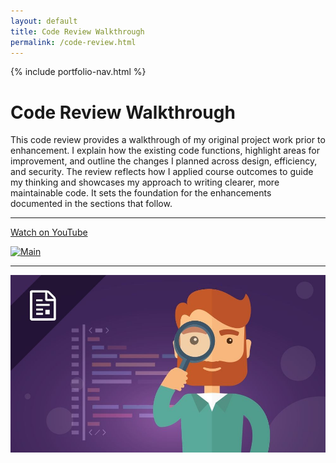 ```yaml
---
layout: default
title: Code Review Walkthrough
permalink: /code-review.html
---
```


{% include portfolio-nav.html %}

# Code Review Walkthrough

This code review provides a walkthrough of my original project work prior to enhancement. I explain how the existing code functions, highlight areas for improvement, and outline the changes I planned across design, efficiency, and security. The review reflects how I applied course outcomes to guide my thinking and showcases my approach to writing clearer, more maintainable code. It sets the foundation for the enhancements documented in the sections that follow.

---


[Watch on YouTube](https://youtu.be/xAy98Yndll0)

[![Main](https://img.youtube.com/vi/xAy98Yndll0/0.jpg)](https://www.youtube.com/watch?v=xAy98Yndll0)

---
![Review](assets/Review.jpg)
